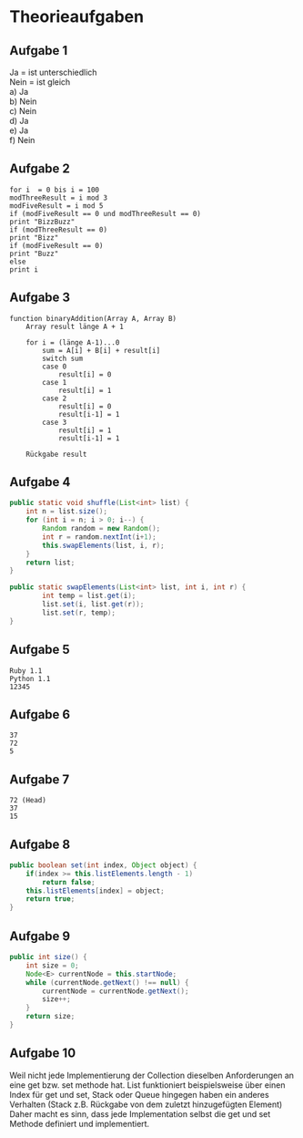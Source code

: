 # Theorieaufgaben
## Aufgabe 1
Ja = ist unterschiedlich<br>
Nein = ist gleich<br>
a) Ja <br>
b) Nein <br>
c) Nein <br>
d) Ja<br>
e) Ja<br>
f) Nein <br>

## Aufgabe 2
````
for i  = 0 bis i = 100
modThreeResult = i mod 3
modFiveResult = i mod 5
if (modFiveResult == 0 und modThreeResult == 0)
print "BizzBuzz"
if (modThreeResult == 0)
print "Bizz"
if (modFiveResult == 0)
print "Buzz"
else 
print i
````

## Aufgabe 3

````
function binaryAddition(Array A, Array B)
    Array result länge A + 1
    
    for i = (länge A-1)...0
        sum = A[i] + B[i] + result[i]
        switch sum
        case 0
            result[i] = 0
        case 1
            result[i] = 1
        case 2
            result[i] = 0
            result[i-1] = 1
        case 3
            result[i] = 1
            result[i-1] = 1
 
    Rückgabe result
````

## Aufgabe 4
````java
public static void shuffle(List<int> list) {
    int n = list.size();
    for (int i = n; i > 0; i--) {
        Random random = new Random();
        int r = random.nextInt(i+1);
        this.swapElements(list, i, r);
    }
    return list;
}

public static swapElements(List<int> list, int i, int r) {
        int temp = list.get(i);
        list.set(i, list.get(r));
        list.set(r, temp);
}
````

## Aufgabe 5
````
Ruby 1.1
Python 1.1
12345
````

## Aufgabe 6
````
37
72
5
````

## Aufgabe 7
````
72 (Head)
37
15
````

## Aufgabe 8

````java
public boolean set(int index, Object object) {
    if(index >= this.listElements.length - 1)
        return false;
    this.listElements[index] = object;
    return true;
}
````

## Aufgabe 9
````java
public int size() {
    int size = 0;
    Node<E> currentNode = this.startNode;
    while (currentNode.getNext() !== null) {
        currentNode = currentNode.getNext();
        size++;
    }
    return size;
}
````

## Aufgabe 10
Weil nicht jede Implementierung der Collection dieselben Anforderungen an eine get bzw. set 
methode hat. List funktioniert beispielsweise über einen Index für get und set, Stack oder Queue hingegen
haben ein anderes Verhalten (Stack z.B. Rückgabe von dem zuletzt hinzugefügten Element)
Daher macht es sinn, dass jede Implementation selbst die get und set Methode  definiert und implementiert.
